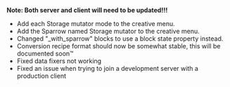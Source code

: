**Note: Both server and client will need to be updated!!!**
- Add each Storage mutator mode to the creative menu.
- Add the Sparrow named Storage mutator to the creative menu.
- Changed "_with_sparrow" blocks to use a block state property instead.
- Conversion recipe format should now be somewhat stable, this will be documented soon™️
- Fixed data fixers not working
- Fixed an issue when trying to join a development server with a production client

